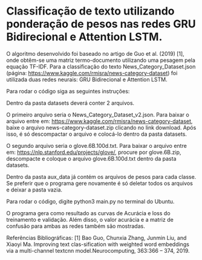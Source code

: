 # Classificação de texto utilizando ponderação de pesos nas redes GRU Bidirecional e Attention LSTM.

O algoritmo desenvolvido foi baseado no artigo de Guo et al. (2019) [1], onde obtêm-se uma matriz termo-documento utilizando uma pesagem pela equação TF-IDF. Para a classificação do texto News_Category_Dataset.json (página: https://www.kaggle.com/rmisra/news-category-dataset) foi utilizada duas redes neurais: GRU Bidirecional e Attention LSTM.

Para rodar o código siga as seguintes instruções:

Dentro da pasta datasets deverá conter 2 arquivos. 

O primeiro arquivo seria o News_Category_Dataset_v2.json. Para baixar o arquivo entre em: https://www.kaggle.com/rmisra/news-category-dataset, baixe o arquivo news-category-dataset.zip clicando no link download. Após isso, é só descompactar o arquivo e colocá-lo dentro da pasta datasets.

O segundo arquivo seria o glove.6B.100d.txt. Para baixar o arquivo entre em: https://nlp.stanford.edu/projects/glove/, procure por glove.6B.zip, descompacte e coloque o arquivo glove.6B.100d.txt dentro da pasta datasets.

Dentro da pasta aux_data já contém os arquivos de pesos para cada classe. Se preferir que o programa gere novamente é só deletar todos os arquivos e deixar a pasta vazia.

Para rodar o código, digite python3 main.py no terminal do Ubuntu.

O programa gera como resultado as curvas de Acurácia e loss do treinamento e validação. Além disso, o valor acurácia e a matriz de confusão para ambas as redes também são mostradas.


Referências Bibliográficas:
[1]  Bao  Guo,  Chunxia  Zhang,  Junmin  Liu,  and  Xiaoyi  Ma.   Improving  text  clas-sification  with  weighted  word  embeddings  via  a  multi-channel  textcnn  model.Neurocomputing, 363:366 – 374, 2019.


